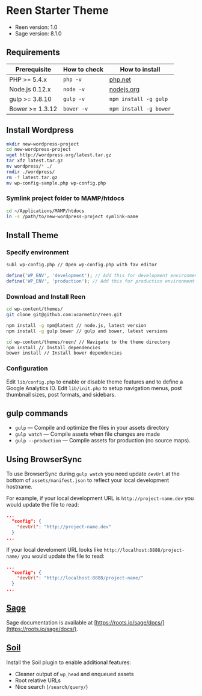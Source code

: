 # Reen Starter Theme

- Reen version: 1.0
- Sage version: 8.1.0

## Requirements

| Prerequisite    | How to check | How to install
| --------------- | ------------ | ------------- |
| PHP >= 5.4.x    | `php -v`     | [php.net](http://php.net/manual/en/install.php) |
| Node.js 0.12.x  | `node -v`    | [nodejs.org](http://nodejs.org/) |
| gulp >= 3.8.10  | `gulp -v`    | `npm install -g gulp` |
| Bower >= 1.3.12 | `bower -v`   | `npm install -g bower` |

## Install Wordpress
```bash
mkdir new-wordpress-project
cd new-wordpress-project
wget http://wordpress.org/latest.tar.gz
tar xfz latest.tar.gz
mv wordpress/* ./
rmdir ./wordpress/
rm -f latest.tar.gz
mv wp-config-sample.php wp-config.php
```

### Symlink project folder to MAMP/htdocs
```bash
cd ~/Applications/MAMP/htdocs
ln -s /path/to/new-wordpress-project symlink-name
```

## Install Theme

### Specify environment
```bash
subl wp-config.php // Open wp-config.php with fav editor
```

```php
define('WP_ENV', 'development'); // Add this for development environment
define('WP_ENV', 'production'); // Add this for production environment
```

### Download and Install Reen
```bash
cd wp-content/themes/
git clone git@github.com:ucarmetin/reen.git
```

```bash
npm install -g npm@latest // node.js, latest version
npm install -g gulp bower // gulp and bower, latest versions
```

```bash
cd wp-content/themes/reen/ // Navigate to the theme directory
npm install // Install dependencies
bower install // Install bower dependencies
```

### Configuration
Edit `lib/config.php` to enable or disable theme features and to define a Google Analytics ID.
Edit `lib/init.php` to setup navigation menus, post thumbnail sizes, post formats, and sidebars.

## gulp commands
* `gulp` — Compile and optimize the files in your assets directory
* `gulp watch` — Compile assets when file changes are made
* `gulp --production` — Compile assets for production (no source maps).

## Using BrowserSync

To use BrowserSync during `gulp watch` you need update `devUrl` at the bottom of `assets/manifest.json` to reflect your local development hostname.

For example, if your local development URL is `http://project-name.dev` you would update the file to read:
```json
...
  "config": {
    "devUrl": "http://project-name.dev"
  }
...
```
If your local develoment URL looks like `http://localhost:8888/project-name/` you would update the file to read:
```json
...
  "config": {
    "devUrl": "http://localhost:8888/project-name/"
  }
...
```

## [Sage](https://github.com/roots/sage)
Sage documentation is available at [https://roots.io/sage/docs/](https://roots.io/sage/docs/).

## [Soil](https://github.com/roots/soil)
Install the Soil plugin to enable additional features:
* Cleaner output of `wp_head` and enqueued assets
* Root relative URLs
* Nice search (`/search/query/`)
